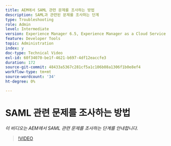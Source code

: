 ```yaml
---
title: AEM에서 SAML 관련 문제를 조사하는 방법
description: SAML과 관련된 문제를 조사하는 단계
type: Troubleshooting
role: Admin
level: Intermediate
version: Experience Manager 6.5, Experience Manager as a Cloud Service
feature: Developer Tools
topic: Administration
index: y
doc-type: Technical Video
exl-id: 60f34070-be1f-4621-b697-4df12eaccfe3
duration: 172
source-git-commit: 48433a5367c281cf5a1c106b08a1306f1b0e8ef4
workflow-type: tm+mt
source-wordcount: '34'
ht-degree: 0%

---
```


# SAML 관련 문제를 조사하는 방법

*이 비디오는 AEM에서 SAML 관련 문제를 조사하는 단계를 안내합니다.*

>[!VIDEO](https://video.tv.adobe.com/v/335466?quality=12&learn=on)
